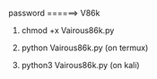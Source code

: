 password ======>    V86k

1. chmod +x Vairous86k.py 


2. python Vairous86k.py   (on termux)


3. python3 Vairous86k.py   (on kali)
